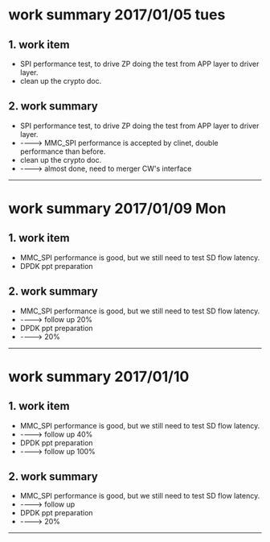 # work summary 2017/01/05 tues
## 1. work item
* SPI performance test, to drive ZP doing the test from APP layer to driver layer.
* clean up the crypto doc.

## 2. work summary
* SPI performance test, to drive ZP doing the test from APP layer to driver layer.
* ----> MMC_SPI performance is accepted by clinet, double performance than before.
* clean up the crypto doc.
* ----> almost done, need to merger CW's interface

----------
# work summary 2017/01/09 Mon
## 1. work item
* MMC_SPI performance is good, but we still need to test SD flow latency.
* DPDK ppt preparation

## 2. work summary
* MMC_SPI performance is good, but we still need to test SD flow latency.
* ----> follow up 20%
* DPDK ppt preparation
* ----> 20%

----------
# work summary 2017/01/10 
## 1. work item
* MMC_SPI performance is good, but we still need to test SD flow latency.
* ----> follow up 40%
* DPDK ppt preparation
* ----> follow up 100%

## 2. work summary
* MMC_SPI performance is good, but we still need to test SD flow latency.
* ----> follow up
* DPDK ppt preparation
* ----> 20%

----------
